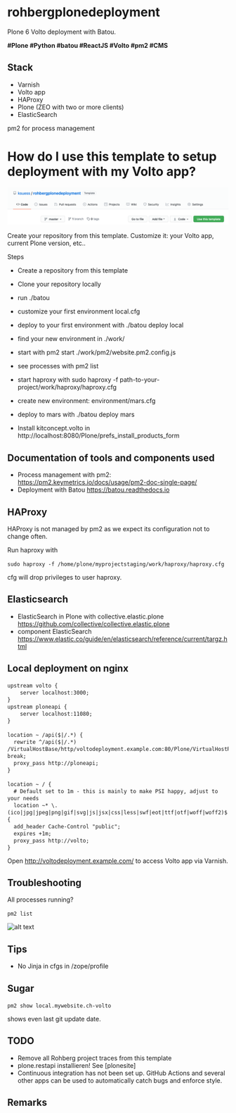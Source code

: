 rohbergplonedeployment
======================

Plone 6 Volto deployment with Batou. 

**#Plone #Python #batou #ReactJS #Volto #pm2 #CMS**

## Stack

* Varnish
* Volto app
* HAProxy
* Plone (ZEO with two or more clients)
* ElasticSearch

pm2 for process management


# How do I use this template to setup deployment with my Volto app?

![alt text](./docs/ksuess_rohbergplonedeployment__usetemplate.png "use template rohbergplonedeployment")

Create your repository from this template. Customize it: your Volto app, current Plone version, etc..

Steps
- Create a repository from this template
- Clone your repository locally
- run ./batou
- customize your first environment local.cfg
- deploy to your first environment with ./batou deploy local 
- find your new environment in ./work/
- start with pm2 start ./work/pm2/website.pm2.config.js
- see processes with pm2 list 
- start haproxy with sudo haproxy -f path-to-your-project/work/haproxy/haproxy.cfg

- create new environment: environment/mars.cfg
- deploy to mars with ./batou deploy mars

- Install kitconcept.volto in http://localhost:8080/Plone/prefs_install_products_form


## Documentation of tools and components used

- Process management with pm2: https://pm2.keymetrics.io/docs/usage/pm2-doc-single-page/
- Deployment with Batou https://batou.readthedocs.io

## HAProxy

HAProxy is not managed by pm2 as we expect its configuration not to change often.

Run haproxy with 

```sudo haproxy -f /home/plone/myprojectstaging/work/haproxy/haproxy.cfg ```

cfg will drop privileges to user haproxy.

## Elasticsearch

- ElasticSearch in Plone with collective.elastic.plone https://github.com/collective/collective.elastic.plone
- component ElasticSearch https://www.elastic.co/guide/en/elasticsearch/reference/current/targz.html


## Local deployment on nginx


```
upstream volto {
    server localhost:3000;
}
upstream ploneapi {
    server localhost:11080;
}

location ~ /api($|/.*) {
  rewrite ^/api($|/.*) /VirtualHostBase/http/voltodeployment.example.com:80/Plone/VirtualHostRoot/_vh_api$1 break;
  proxy_pass http://ploneapi;
}

location ~ / {
  # Default set to 1m - this is mainly to make PSI happy, adjust to your needs
  location ~* \.(ico|jpg|jpeg|png|gif|svg|js|jsx|css|less|swf|eot|ttf|otf|woff|woff2)$ {
  add_header Cache-Control "public";
  expires +1m;
  proxy_pass http://volto;
}
````

Open http://voltodeployment.example.com/ to access Volto app via Varnish.


## Troubleshooting


All processes running?

`pm2 list`

![alt text](./docs/pm2-list.png "pm2 list")


## Tips


- No Jinja in cfgs in /zope/profile

## Sugar

`pm2 show local.mywebsite.ch-volto`

shows even last git update date.



## TODO

- Remove all Rohberg project traces from this template
- plone.restapi installieren! See [plonesite]
- Continuous integration has not been set up. 
GitHub Actions and several other apps can be used to automatically catch bugs and enforce style. 

## Remarks
